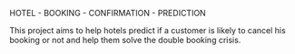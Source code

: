 HOTEL - BOOKING - CONFIRMATION - PREDICTION 

This project aims to help hotels predict if a customer is likely to cancel his booking or not and help them solve the double booking crisis. 
